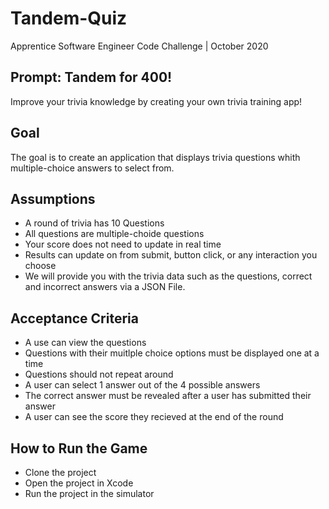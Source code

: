 # Tandem-Quiz
Apprentice Software Engineer Code Challenge | October 2020

## Prompt: Tandem for 400!
Improve your trivia knowledge by creating your own trivia training app! 

## Goal
The goal is to create an application that displays trivia questions whith multiple-choice answers to select from. 

## Assumptions
- A round of trivia has 10 Questions
- All questions are multiple-choide questions
- Your score does not need to update in real time
- Results can update on from submit, button click, or any interaction you choose
- We will provide you with the trivia data such as the questions, correct and incorrect answers via a JSON File.

## Acceptance Criteria
- A use can view the questions
- Questions with their muitlple choice options must be displayed one at a time
- Questions should not repeat around
- A user can select 1 answer out of the 4 possible answers
- The correct answer must be revealed after a user has submitted their answer
- A user can see the score they recieved at the end of the round

## How to Run the Game
- Clone the project
- Open the project in Xcode
- Run the project in the simulator
